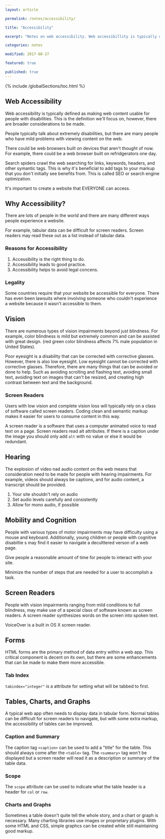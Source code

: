 ```yaml
---
layout: article

permalink: /notes/accessibility/

title: "Accessibility"

excerpt: "Notes on web accessibility. Web accessibillity is typically defined as making web content usable for people with disabilities. This is the definition focused on in this notes."

categories: notes

modified: 2017-08-27

featured: true

published: true
---
```


{% include /globalSections/toc.html %}

## Web Accessibility

Web accessibility is typically defined as making web content usable for people with disabilities. This is the definition we'll focus on, however, there are broader considerations to be made.

People typically talk about extremely disabilities, but there are many people who have mild problems with viewing content on the web.

There could be web browsers built on devices that aren't thought of now. For example, there could be a web browser built on refridgerators one day.

Search spiders crawl the web searching for links, keywords, headers, and other symantic tags. This is why it's beneficial to add tags to your markup that you don't initially see benefits from. This is called SEO or search engine optimization.

It's important to create a website that EVERYONE can access.

## Why Accessibility?

There are lots of people in the world and there are many different ways people experience a website.

For example, tabular data can be difficult for screen readers. Screen readers may read these out as a list instead of tabular data.

### Reasons for Accessibility

<ol>
  <li>Accessibility is the right thing to do.</li>
  <li>Accessibility leads to good practice.</li>
  <li>Accessibility helps to avoid legal concens.</li>
</ol>

### Legality

Some countries require that your website be accessible for everyone. There has even been lawsuits where involving someone who couldn't experience a website because it wasn't accessible to them.

## Vision

There are numerous types of vision impairments beyond just blindness. For example, color blindness is mild but extremely common and can be assisted with great design. (red green color blindness affects 7% male population in United States).

Poor eyesight is a disability that can be corrected with corrective glasses. However, there is also low eyesight. Low eyesight cannot be corrected with corrective glasses. Therefore, there are many things that can be avoided or done to help. Such as avoiding scrolling and flashing text, avoiding small text, avoiding text on images that can't be resized, and creating high contrast between text and the background.

### Screen Readers

Users with low vision and complete vision loss will typically rely on a class of software called screen readers. Coding clean and semantic markup makes it easier for users to consume content in this way.

A screen reader is a software that uses a computer animated voice to read text on a page. Screen readers read alt attributes. If there is a caption under the image you should only add `alt` with no value or else it would be redundant.

## Hearing

The explosion of video nad audio content on the web means that consideration need to be made for people with hearing impairments. For example, videos should always be captions, and for audio content, a transcript should be provided.

<ol>
  <li>Your site shouldn't rely on audio</li>
  <li>Set audio levels carefully and consistently</li>
  <li>Allow for mono audio, if possible</li>
</ol>

## Mobility and Cognition

People with various types of motor impairments may have difficulty using a mouse and keyboard. Additionally, young children or people with cognitive disabiltie s may find it easier to navigate a deculttered verson of a web page.

Give people a reasonable amount of time for people to interact with your site.

Minimize the number of steps that are needed for a user to accomplish a task.

## Screen Readers

People with vision impairments ranging from mild conditions to full blindness, may make use of a special class of software known as screen readers. A screen reader synthesizes words on the screen into spoken text.

VoiceOver is a built in OS X screen reader.

## Forms

HTML forms are the primary method of data entry within a web app. This critical component is decent on its own, but there are some enhancements that can be made to make them more accessible.

### Tab Index

`tabindex="integer"` is a attribute for setting what will be tabbed to first.

## Tables, Charts, and Graphs

A typical web app often needs to display data in tabular form. Normal tables can be difficult for screen readers to navigate, but with some extra markup, the accessibility of tables can be improved.

### Caption and Summary

The caption tag `<caption>` can be used to add a "title" for the table. This should always come after the `<table>` tag. The `<summary>` tag won't be displayed but a screen reader will read it as a description or summary of the table data.

### Scope

The `scope` attribute can be used to indicate what the table header is a header for `col` or `row`.

### Charts and Graphs

Sometimes a table doesn't quite tell the whole story, and a chart or graph is necessary. Many charting libraries use images or proprietary plugins. With some HTML and CSS, simple graphcs can be created while still maintaining good markup.
